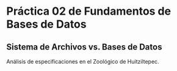 # Práctica 02 de Fundamentos de Bases de Datos
## Sistema de Archivos vs. Bases de Datos

Análisis de especificaciones en el Zoológico de Huitziltepec.